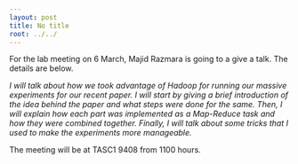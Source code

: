 ```yaml
---
layout: post
title: No title
root: ../../
---
```

For the lab meeting on 6 March, Majid Razmara is going to a give a talk. The details are below. 

_I will talk about how we took advantage of Hadoop for running our massive experiments for our recent paper. I will start by giving a brief introduction of the idea behind the paper and what steps were done for the same. Then, I will explain how each part was implemented as a Map-Reduce task and how they were combined together. Finally, I will talk about some tricks that I used to make the experiments more manageable._

The meeting will be  at TASC1 9408 from 1100 hours. 
